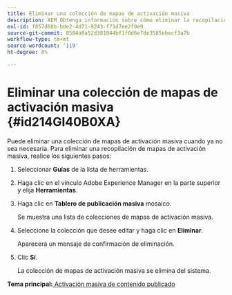 ```yaml
---
title: Eliminar una colección de mapas de activación masiva
description: AEM Obtenga información sobre cómo eliminar la recopilación de mapas de activación masiva en las Guías de.
exl-id: f857d60b-bde2-4d71-9243-f71d7ee2f0e9
source-git-commit: 8504a0a52d381044bf1f0d6e7de3585ebecf3a7b
workflow-type: tm+mt
source-wordcount: '119'
ht-degree: 0%

---
```


# Eliminar una colección de mapas de activación masiva {#id214GI40B0XA}

Puede eliminar una colección de mapas de activación masiva cuando ya no sea necesaria. Para eliminar una recopilación de mapas de activación masiva, realice los siguientes pasos:

1. Seleccionar **Guías** de la lista de herramientas.

1. Haga clic en el vínculo Adobe Experience Manager en la parte superior y elija **Herramientas**.

1. Haga clic en **Tablero de publicación masiva** mosaico.

   Se muestra una lista de colecciones de mapas de activación masiva.

1. Seleccione la colección que desee editar y haga clic en **Eliminar**.

   Aparecerá un mensaje de confirmación de eliminación.

1. Clic **Sí**.

   La colección de mapas de activación masiva se elimina del sistema.


**Tema principal:**[ Activación masiva de contenido publicado](conf-bulk-activation.md)
